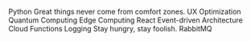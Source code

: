 Python Great things never come from comfort zones. UX Optimization Quantum Computing Edge Computing React Event-driven Architecture Cloud Functions Logging Stay hungry, stay foolish. RabbitMQ
